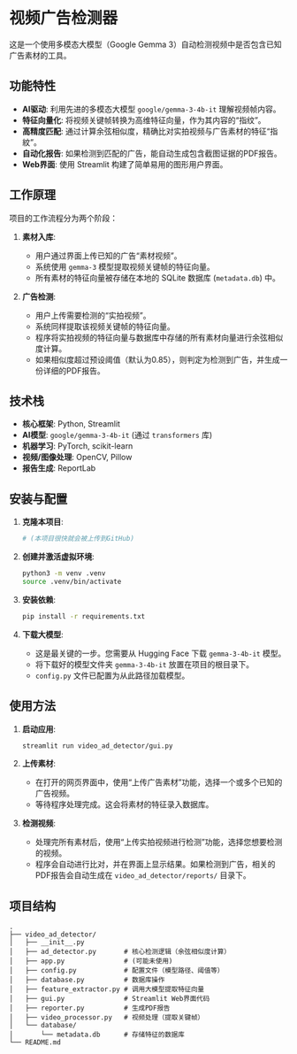 # 视频广告检测器

这是一个使用多模态大模型（Google Gemma 3）自动检测视频中是否包含已知广告素材的工具。

## 功能特性

- **AI驱动**: 利用先进的多模态大模型 `google/gemma-3-4b-it` 理解视频帧内容。
- **特征向量化**: 将视频关键帧转换为高维特征向量，作为其内容的“指纹”。
- **高精度匹配**: 通过计算余弦相似度，精确比对实拍视频与广告素材的特征“指紋”。
- **自动化报告**: 如果检测到匹配的广告，能自动生成包含截图证据的PDF报告。
- **Web界面**: 使用 Streamlit 构建了简单易用的图形用户界面。

## 工作原理

项目的工作流程分为两个阶段：

1.  **素材入库**:
    -   用户通过界面上传已知的广告“素材视频”。
    -   系统使用 `gemma-3` 模型提取视频关键帧的特征向量。
    -   所有素材的特征向量被存储在本地的 SQLite 数据库 (`metadata.db`) 中。

2.  **广告检测**:
    -   用户上传需要检测的“实拍视频”。
    -   系统同样提取该视频关键帧的特征向量。
    -   程序将实拍视频的特征向量与数据库中存储的所有素材向量进行余弦相似度计算。
    -   如果相似度超过预设阈值（默认为0.85），则判定为检测到广告，并生成一份详细的PDF报告。

## 技术栈

- **核心框架**: Python, Streamlit
- **AI模型**: `google/gemma-3-4b-it` (通过 `transformers` 库)
- **机器学习**: PyTorch, scikit-learn
- **视频/图像处理**: OpenCV, Pillow
- **报告生成**: ReportLab

## 安装与配置

1.  **克隆本项目**:
    ```bash
    # (本项目很快就会被上传到GitHub)
    ```

2.  **创建并激活虚拟环境**:
    ```bash
    python3 -m venv .venv
    source .venv/bin/activate
    ```

3.  **安装依赖**:
    ```bash
    pip install -r requirements.txt
    ```

4.  **下载大模型**:
    -   这是最关键的一步。您需要从 Hugging Face 下载 `gemma-3-4b-it` 模型。
    -   将下载好的模型文件夹 `gemma-3-4b-it` 放置在项目的根目录下。
    -   `config.py` 文件已配置为从此路径加载模型。

## 使用方法

1.  **启动应用**:
    ```bash
    streamlit run video_ad_detector/gui.py
    ```

2.  **上传素材**:
    -   在打开的网页界面中，使用“上传广告素材”功能，选择一个或多个已知的广告视频。
    -   等待程序处理完成。这会将素材的特征录入数据库。

3.  **检测视频**:
    -   处理完所有素材后，使用“上传实拍视频进行检测”功能，选择您想要检测的视频。
    -   程序会自动进行比对，并在界面上显示结果。如果检测到广告，相关的PDF报告会自动生成在 `video_ad_detector/reports/` 目录下。

## 项目结构

```
.
├── video_ad_detector/
│   ├── __init__.py
│   ├── ad_detector.py       # 核心检测逻辑（余弦相似度计算）
│   ├── app.py               # (可能未使用)
│   ├── config.py            # 配置文件（模型路径、阈值等）
│   ├── database.py          # 数据库操作
│   ├── feature_extractor.py # 调用大模型提取特征向量
│   ├── gui.py               # Streamlit Web界面代码
│   ├── reporter.py          # 生成PDF报告
│   ├── video_processor.py   # 视频处理（提取关键帧）
│   └── database/
│       └── metadata.db      # 存储特征的数据库
└── README.md
```
